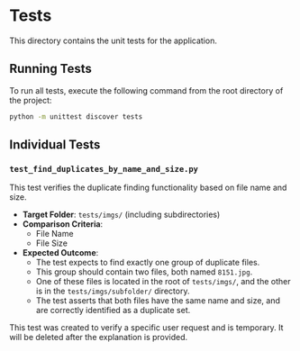# Tests

This directory contains the unit tests for the application.

## Running Tests

To run all tests, execute the following command from the root directory of the project:

```bash
python -m unittest discover tests
```

## Individual Tests

### `test_find_duplicates_by_name_and_size.py`

This test verifies the duplicate finding functionality based on file name and size.

*   **Target Folder**: `tests/imgs/` (including subdirectories)
*   **Comparison Criteria**:
    *   File Name
    *   File Size
*   **Expected Outcome**:
    *   The test expects to find exactly one group of duplicate files.
    *   This group should contain two files, both named `8151.jpg`.
    *   One of these files is located in the root of `tests/imgs/`, and the other is in the `tests/imgs/subfolder/` directory.
    *   The test asserts that both files have the same name and size, and are correctly identified as a duplicate set.

This test was created to verify a specific user request and is temporary. It will be deleted after the explanation is provided.

